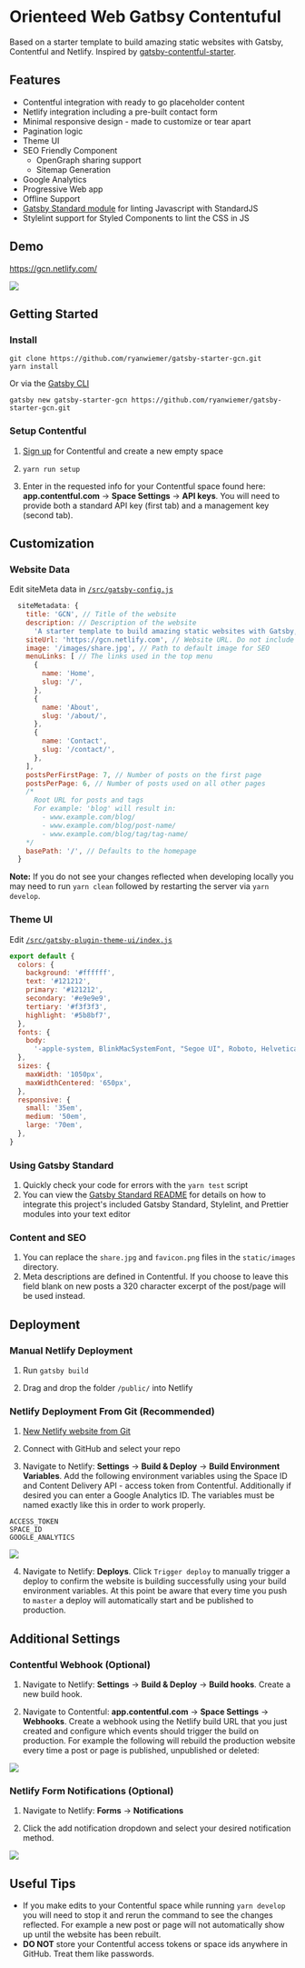 # Orienteed Web Gatbsy Contentuful

Based on a starter template to build amazing static websites with Gatsby, Contentful and Netlify. Inspired by [gatsby-contentful-starter](https://github.com/contentful-userland/gatsby-contentful-starter).

## Features

- Contentful integration with ready to go placeholder content
- Netlify integration including a pre-built contact form
- Minimal responsive design - made to customize or tear apart
- Pagination logic
- Theme UI
- SEO Friendly Component
  - OpenGraph sharing support
  - Sitemap Generation
- Google Analytics
- Progressive Web app
- Offline Support
- [Gatsby Standard module](https://www.npmjs.com/package/eslint-config-gatsby-standard) for linting Javascript with StandardJS
- Stylelint support for Styled Components to lint the CSS in JS

## Demo

https://gcn.netlify.com/

![](screenshots/demo.jpg)

## Getting Started

### Install

```
git clone https://github.com/ryanwiemer/gatsby-starter-gcn.git
yarn install
```

Or via the [Gatsby CLI](https://www.npmjs.com/package/gatsby-cli)

```
gatsby new gatsby-starter-gcn https://github.com/ryanwiemer/gatsby-starter-gcn.git
```

### Setup Contentful

1.  [Sign up](https://www.contentful.com/sign-up/) for Contentful and create a new empty space

2.  `yarn run setup`

3.  Enter in the requested info for your Contentful space found here: **app.contentful.com** → **Space Settings** → **API keys**. You will need to provide both a standard API key (first tab) and a management key (second tab).

## Customization

### Website Data

Edit siteMeta data in [`/src/gatsby-config.js`](https://github.com/ryanwiemer/gatsby-starter-gcn/blob/master/src/gatsby-config.js)

```js
  siteMetadata: {
    title: 'GCN', // Title of the website
    description: // Description of the website
      'A starter template to build amazing static websites with Gatsby, Contentful and Netlify',
    siteUrl: 'https://gcn.netlify.com', // Website URL. Do not include trailing slash
    image: '/images/share.jpg', // Path to default image for SEO
    menuLinks: [ // The links used in the top menu
      {
        name: 'Home',
        slug: '/',
      },
      {
        name: 'About',
        slug: '/about/',
      },
      {
        name: 'Contact',
        slug: '/contact/',
      },
    ],
    postsPerFirstPage: 7, // Number of posts on the first page
    postsPerPage: 6, // Number of posts used on all other pages
    /*
      Root URL for posts and tags
      For example: 'blog' will result in:
        - www.example.com/blog/
        - www.example.com/blog/post-name/
        - www.example.com/blog/tag/tag-name/
    */
    basePath: '/', // Defaults to the homepage
  }
```

**Note:** If you do not see your changes reflected when developing locally you may need to run `yarn clean` followed by restarting the server via `yarn develop`.

### Theme UI

Edit [`/src/gatsby-plugin-theme-ui/index.js`](https://github.com/ryanwiemer/gatsby-starter-gcn/blob/master/src/gatsby-plugin-them-ui/index.js)

```js
export default {
  colors: {
    background: '#ffffff',
    text: '#121212',
    primary: '#121212',
    secondary: '#e9e9e9',
    tertiary: '#f3f3f3',
    highlight: '#5b8bf7',
  },
  fonts: {
    body:
      '-apple-system, BlinkMacSystemFont, "Segoe UI", Roboto, Helvetica, Arial, sans-serif',
  },
  sizes: {
    maxWidth: '1050px',
    maxWidthCentered: '650px',
  },
  responsive: {
    small: '35em',
    medium: '50em',
    large: '70em',
  },
}
```

### Using Gatsby Standard

1.  Quickly check your code for errors with the `yarn test` script
2.  You can view the [Gatsby Standard README](https://github.com/brandonkal/eslint-config-gatsby-standard) for details on how to integrate this project's included Gatsby Standard, Stylelint, and Prettier modules into your text editor

### Content and SEO

1.  You can replace the `share.jpg` and `favicon.png` files in the `static/images` directory.
2.  Meta descriptions are defined in Contentful. If you choose to leave this field blank on new posts a 320 character excerpt of the post/page will be used instead.

## Deployment

### Manual Netlify Deployment

1.  Run `gatsby build`

2.  Drag and drop the folder `/public/` into Netlify

### Netlify Deployment From Git (Recommended)

1.  [New Netlify website from Git](https://app.netlify.com/start)

2.  Connect with GitHub and select your repo

3.  Navigate to Netlify: **Settings** → **Build & Deploy** → **Build Environment Variables**. Add the following environment variables using the Space ID and Content Delivery API - access token from Contentful. Additionally if desired you can enter a Google Analytics ID. The variables must be named exactly like this in order to work properly.

```
ACCESS_TOKEN
SPACE_ID
GOOGLE_ANALYTICS
```

![](screenshots/netlify-build-environment-variables.jpg)

4.  Navigate to Netlify: **Deploys**. Click `Trigger deploy` to manually trigger a deploy to confirm the website is building successfully using your build environment variables. At this point be aware that every time you push to `master` a deploy will automatically start and be published to production.

## Additional Settings

### Contentful Webhook (Optional)

1.  Navigate to Netlify:
    **Settings** → **Build & Deploy** → **Build hooks**.
    Create a new build hook.

2.  Navigate to Contentful:
    **app.contentful.com** → **Space Settings** → **Webhooks**. Create a webhook using the Netlify build URL that you just created
    and configure which events should trigger the build on production. For example the following will rebuild the production website every time a post or page is published, unpublished or deleted:

![](screenshots/contentful-webhook-selected-events.jpg)

### Netlify Form Notifications (Optional)

1.  Navigate to Netlify:
    **Forms** → **Notifications**

2.  Click the add notification dropdown and select your desired notification method.

![](screenshots/netlify-form-notifcations.jpg)

## Useful Tips

- If you make edits to your Contentful space while running `yarn develop` you will need to stop it and rerun the command to see the changes reflected. For example a new post or page will not automatically show up until the website has been rebuilt.
- **DO NOT** store your Contentful access tokens or space ids anywhere in GitHub. Treat them like passwords.
